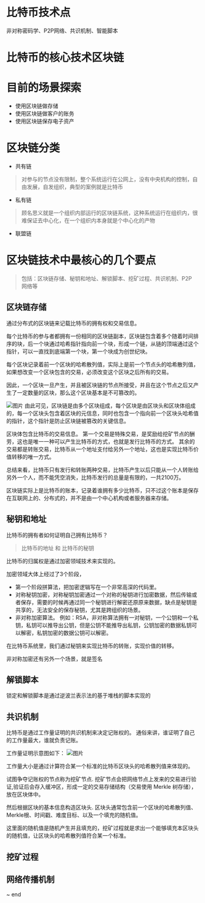 # 比特币技术点
非对称密码学、P2P网络、共识机制、智能脚本
# 比特币的核心技术区块链
# 目前的场景探索
* 使用区块链做存储
* 使用区块链做客户的账务
* 使用区块链保存电子资产

# 区块链分类
* 共有链
> 对参与的节点没有限制，整个系统运行在公网上，没有中央机构的控制，自由发展，自发组织，典型的案例就是比特币

* 私有链
> 顾名思义就是一个组织内部运行的区块链系统，这种系统运行在组织内，很难保证去中心化，在一个组织内本身就是个中心化的产物

* 联盟链

# 区块链技术中最核心的几个要点
> 包括：区块链存储、秘钥和地址、解锁脚本、挖矿过程、共识机制、P2P 网络等
## 区块链存储
通过分布式的区块链来记载比特币的拥有权和交易信息。

每个比特币的参与者都拥有一份相同的区块链副本，区块链包含着多个随着时间排序的块，后一个块通过哈希指针指向前一个块，形成一个链，从链的顶端通过这个指针，可以一直找到底端第一个块，第一个块成为创世纪块。

每个区块记录着前一个区块的哈希散列值，实际上是前一个节点头的哈希散列值，如果想改变一个区块包含的交易，必须改变这个区块之后所有的交易。

因此，一个区块一旦产生，并且被区块链的节点所接受，并且在这个节点之后又产生了一定数量的区块，那么这个区块基本是不可篡改的。

![图片](https://img-blog.csdn.net/20180504181005516)
由此可见，区块链是由多个区块组成，每个区块是由区块头和区块体组成的，每一个区块头包含着区块的元信息，同时也包含一个指向前一个区块头哈希值的指针，这个指针是防止区块链被篡改的关键信息。

区块体包含比特币的交易信息。
第一个交易是特殊交易，是奖励给挖矿节点的酬劳，这也是唯一一种可以产生比特币的方式，也就是发行比特币的方式。
其余的交易都是转账交易，比特币从一个地址支付给另外一个地址，这也是实现比特币价值转移的唯一方式。

总结来看，比特币只有发行和转账两种交易，比特币产生以后只能从一个人转账给另外一个人，而不能凭空消失，比特币发行的总量是有限的，一共2100万。

区块链实际上是比特币的账本，记录着谁拥有多少比特币，只不过这个账本是保存在互联网上的、分布式的，并不是由一个中心机构或者服务器来存储。

## 秘钥和地址
比特币的拥有者如何证明自己拥有比特币？
> 比特币的地址 和 比特币的秘钥

比特币的归属权是通过加密领域技术来实现的。

加密领域大体上经过了3个阶段，
* 第一个阶段拼算法，把加密逻辑写在一个非常高深的代码里。
* 对称秘钥加密，对称秘钥加密通过一个对称的秘钥进行加密数据，然后传输或者保存，需要的时候再通过同一个秘钥进行解密还原原来数据，缺点是秘钥是共享的，无法安全的保存秘钥，尤其是跨组织的场景。
* 非对称加密算法。
例如：RSA，非对称算法拥有一对秘钥，一个公钥和一个私钥，私钥可以推导出公钥，但是公钥不能推导出私钥，公钥加密的数据私钥可以解密，私钥加密的数据公钥可以解密。

在比特币系统里，我们通过秘钥来实现比特币的转账，实现价值的转移。

非对称加密还有另外一个场景，就是签名

## 解锁脚本
锁定和解锁脚本是通过逆波兰表示法的基于堆栈的脚本实现的

## 共识机制
比特币是通过工作量证明的共识机制来决定记账权的。
通俗来讲，谁证明了自己的工作量最大，谁就负责记账。

工作量证明示意图如下：
![图片](https://img-blog.csdn.net/20180504181339191)

工作量大小是通过计算符合某一个标准的比特币区块头的哈希散列值来体现的。

试图争夺记账权的节点称为挖矿节点.
挖矿节点会把网络节点上发来的交易进行验证,验证后会存入缓冲区，形成一定的交易存储结构（交易使用 Merkle 树存储），放在区块体中。

然后根据区块的基本信息构造区块头.
区块头通常包含前一个区块的哈希散列值、Merkle根、时间戳、难度目标、以及一个填充的随机值。

这里面的随机值是随机产生并且填充的，挖矿过程就是求出一个能够填充本区块头的随机值，让区块头的哈希散列值符合某一个标准。

## 挖矿过程

## 网络传播机制


~ end